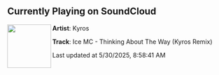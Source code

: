 ## Currently Playing on SoundCloud

[<img align="left" width="100" src="https://i1.sndcdn.com/artworks-BCB9MhzVeRzNXcR5-oMkGAQ-t500x500.png">](https://soundcloud.com/kyros_f/ice-mc-thinking-about-the-way-kyros-remix)

**Artist**: Kyros 

**Track**: Ice MC - Thinking About The Way (Kyros Remix)

Last updated at 5/30/2025, 8:58:41 AM
